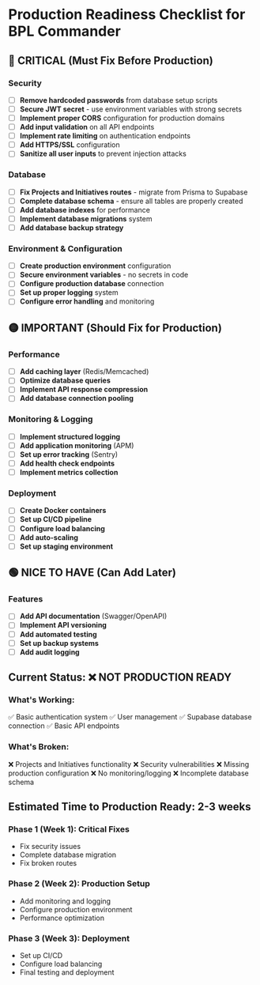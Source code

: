 # Production Readiness Checklist for BPL Commander

## 🔴 CRITICAL (Must Fix Before Production)

### Security
- [ ] **Remove hardcoded passwords** from database setup scripts
- [ ] **Secure JWT secret** - use environment variables with strong secrets
- [ ] **Implement proper CORS** configuration for production domains
- [ ] **Add input validation** on all API endpoints
- [ ] **Implement rate limiting** on authentication endpoints
- [ ] **Add HTTPS/SSL** configuration
- [ ] **Sanitize all user inputs** to prevent injection attacks

### Database
- [ ] **Fix Projects and Initiatives routes** - migrate from Prisma to Supabase
- [ ] **Complete database schema** - ensure all tables are properly created
- [ ] **Add database indexes** for performance
- [ ] **Implement database migrations** system
- [ ] **Add database backup strategy**

### Environment & Configuration
- [ ] **Create production environment** configuration
- [ ] **Secure environment variables** - no secrets in code
- [ ] **Configure production database** connection
- [ ] **Set up proper logging** system
- [ ] **Configure error handling** and monitoring

## 🟡 IMPORTANT (Should Fix for Production)

### Performance
- [ ] **Add caching layer** (Redis/Memcached)
- [ ] **Optimize database queries**
- [ ] **Implement API response compression**
- [ ] **Add database connection pooling**

### Monitoring & Logging
- [ ] **Implement structured logging**
- [ ] **Add application monitoring** (APM)
- [ ] **Set up error tracking** (Sentry)
- [ ] **Add health check endpoints**
- [ ] **Implement metrics collection**

### Deployment
- [ ] **Create Docker containers**
- [ ] **Set up CI/CD pipeline**
- [ ] **Configure load balancing**
- [ ] **Add auto-scaling**
- [ ] **Set up staging environment**

## 🟢 NICE TO HAVE (Can Add Later)

### Features
- [ ] **Add API documentation** (Swagger/OpenAPI)
- [ ] **Implement API versioning**
- [ ] **Add automated testing**
- [ ] **Set up backup systems**
- [ ] **Add audit logging**

## Current Status: ❌ NOT PRODUCTION READY

### What's Working:
✅ Basic authentication system
✅ User management
✅ Supabase database connection
✅ Basic API endpoints

### What's Broken:
❌ Projects and Initiatives functionality
❌ Security vulnerabilities
❌ Missing production configuration
❌ No monitoring/logging
❌ Incomplete database schema

## Estimated Time to Production Ready: 2-3 weeks

### Phase 1 (Week 1): Critical Fixes
- Fix security issues
- Complete database migration
- Fix broken routes

### Phase 2 (Week 2): Production Setup
- Add monitoring and logging
- Configure production environment
- Performance optimization

### Phase 3 (Week 3): Deployment
- Set up CI/CD
- Configure load balancing
- Final testing and deployment
